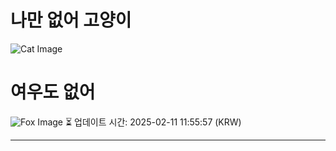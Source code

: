 
# 나만 없어 고양이

![Cat Image](https://cdn2.thecatapi.com/images/83CUYAi3g.jpg)

# 여우도 없어
![Fox Image](https://randomfox.ca/images/27.jpg)
⏳ 업데이트 시간: 2025-02-11 11:55:57 (KRW)

---
